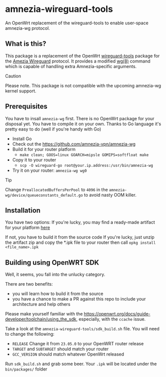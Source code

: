 # amnezia-wireguard-tools

An OpenWrt replacement of the wireguard-tools to enable user-space amnezia-wg protocol.

## What is this?
This package is a replacement of the OpenWrt [wireguard-tools](https://openwrt.org/packages/pkgdata/wireguard-tools) package for the [Amezia Wireguard](https://github.com/amnezia-vpn/amnezia-wg) protocol. It provides a modified [wg(8)](https://git.zx2c4.com/wireguard-tools/about/src/man/wg.8) command which is capable of handling extra Amnezia-specific arguments.

> [!CAUTION]
> Please note. This package is not compatible with the upcoming amnezia-wg kernel support.

## Prerequisites

You have to insall `amnezia-wg` first. There is no OpenWrt package for your disposal yet. You have to compile it on your own. Thanks to Go language it's pretty easy to do (well if you're handy with Go)
- Install Go
- Check out the https://github.com/amnezia-vpn/amnezia-wg
- Build it for your router platform
    - `make clean; GOOS=linux GOARCH=mipsle GOMIPS=softfloat make`
- Copy it to your router
    - `scp -O wireguard-go root@your.ip.address:/usr/bin/amnezia-wg`
- Try it on your router: `amnezia-wg wg0`

> [!TIP]
> Change `PreallocatedBuffersPerPool` to `4096` in the `amnezia-wg/device/queueconstants_default.go` to avoid nasty OOM killer.

## Installation

You have two options:
If you're lucky, you may find a ready-made artifact for your platform [here](https://github.com/yury-sannikov/amnezia-wireguard-tools/actions/runs/6975815559)

If not, you have to build it from the source code
If you're lucky, just unzip the artifact zip and copy the *.ipk file to your router then call `opkg install <file_name>.ipk`

## Building using OpenWRT SDK

Well, it seems, you fall into the unlucky category.

There are two benefits:
- you will learn how to build it from the source
- you have a chance to make a PR against this repo to include your architecture and help others

Please make yourself familiar with the https://openwrt.org/docs/guide-developer/toolchain/using_the_sdk, especially, with the `ccache` issue.

Take a look at the `amnezia-wireguard-tools/sdk_build.sh` file. You will need to change the following:
- `RELEASE` Change it from `23.05.0` to your OpenWRT router release
- `TARGET` and `SUBTARGET` should match your router
- `GCC_VERSION` should match whatever OpenWrt released

Run `sdk_build.sh` and grab some beer.
Your `.ipk` will be located under the `bin/packages/` folder

